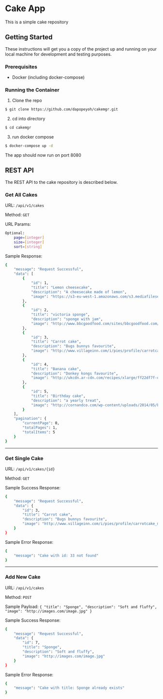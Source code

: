# Cake App
This is a simple cake repository

## Getting Started
These instructions will get you a copy of the project up and running on your local machine for development and testing purposes.

### Prerequisites
- Docker (including docker-compose)

### Running the Container
1. Clone the repo
```sh
$ git clone https://github.com/dapopeyoh/cakemgr.git
```
2. cd into directory
```sh
$ cd cakemgr
```
3. run docker compose
```sh
$ docker-compose up -d
```
The app should now run on port 8080


## REST API
The REST API to the cake repository is described below.

### Get All Cakes

URL: `/api/v1/cakes`

Method: `GET`

URL Params:
```sh
Optional:
    page=[integer]
    size=[integer]
    sort=[string]
```

Sample Response:
```sh
{
    "message": "Request Successful",
    "data": [
        {
            "id": 1,
            "title": "Lemon cheesecake",
            "description": "A cheesecake made of lemon",
            "image": "https://s3-eu-west-1.amazonaws.com/s3.mediafileserver.co.uk/carnation/WebFiles/RecipeImages/lemoncheesecake_lg.jpg"
        },
        {
            "id": 2,
            "title": "victoria sponge",
            "description": "sponge with jam",
            "image": "http://www.bbcgoodfood.com/sites/bbcgoodfood.com/files/recipe_images/recipe-image-legacy-id--1001468_10.jpg"
        },
        {
            "id": 3,
            "title": "Carrot cake",
            "description": "Bugs bunnys favourite",
            "image": "http://www.villageinn.com/i/pies/profile/carrotcake_main1.jpg"
        },
        {
            "id": 4,
            "title": "Banana cake",
            "description": "Donkey kongs favourite",
            "image": "http://ukcdn.ar-cdn.com/recipes/xlarge/ff22df7f-dbcd-4a09-81f7-9c1d8395d936.jpg"
        },
        {
            "id": 5,
            "title": "Birthday cake",
            "description": "a yearly treat",
            "image": "http://cornandco.com/wp-content/uploads/2014/05/birthday-cake-popcorn.jpg"
        }
    ],
    "pagination": {
        "currentPage": 0,
        "totalPages": 1,
        "totalItems": 5
    }
}
```
___

### Get Single Cake

URL: `/api/v1/cakes/{id}`

Method: `GET`

Sample Success Response:
```sh
{
    "message": "Request Successful",
    "data": {
        "id": 3,
        "title": "Carrot cake",
        "description": "Bugs bunnys favourite",
        "image": "http://www.villageinn.com/i/pies/profile/carrotcake_main1.jpg"
    }
}
```

Sample Error Response:
```sh
{
    "message": "Cake with id: 33 not found"
}
```
---

### Add New Cake

URL: `/api/v1/cakes`

Method: `POST`

Sample Payload: `{
"title": "Sponge",
"description": "Soft and fluffy",
"image": "http://images.com/image.jpg"
}`

Sample Success Response:
```sh
{
    "message": "Request Successful",
    "data": {
        "id": 7,
        "title": "Sponge",
        "description": "Soft and fluffy",
        "image": "http://images.com/image.jpg"
    }
}
```

Sample Error Response:
```sh
{
    "message": "Cake with title: Sponge already exists"
}
```
